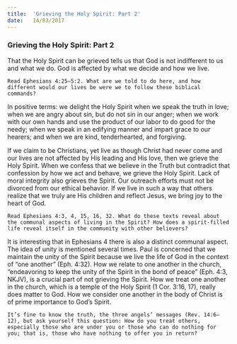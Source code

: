 ```yaml
---
title:  'Grieving the Holy Spirit: Part 2'
date:   14/03/2017
---
```


### Grieving the Holy Spirit: Part 2 

That the Holy Spirit can be grieved tells us that God is not indifferent to us and what we do. God is affected by what we decide and how we live. 

`Read Ephesians 4:25–5:2. What are we told to do here, and how different would our lives be were we to follow these biblical commands?`

In positive terms: we delight the Holy Spirit when we speak the truth in love; when we are angry about sin, but do not sin in our anger; when we work with our own hands and use the product of our labor to do good for the needy; when we speak in an edifying manner and impart grace to our hearers; and when we are kind, tenderhearted, and forgiving. 

If we claim to be Christians, yet live as though Christ had never come and our lives are not affected by His leading and His love, then we grieve the Holy Spirit. When we confess that we believe in the Truth but contradict that confession by how we act and behave, we grieve the Holy Spirit. Lack of moral integrity also grieves the Spirit. Our outreach efforts must not be divorced from our ethical behavior. If we live in such a way that others realize that we truly are His children and reflect Jesus, we bring joy to the heart of God. 

`Read Ephesians 4:3, 4, 15, 16, 32. What do these texts reveal about the communal aspects of living in the Spirit? How does a spirit-filled life reveal itself in the community with other believers?` 

It is interesting that in Ephesians 4 there is also a distinct communal aspect. The idea of unity is mentioned several times. Paul is concerned that we maintain the unity of the Spirit because we live the life of God in the context of “one another” (Eph. 4:32). How we relate to one another in the church, “endeavoring to keep the unity of the Spirit in the bond of peace” (Eph. 4:3, NKJV), is a crucial part of not grieving the Spirit. How we treat one another in the church, which is a temple of the Holy Spirit (1 Cor. 3:16, 17), really does matter to God. How we consider one another in the body of Christ is of prime importance to God’s Spirit.

`It’s fine to know the truth, the three angels’ messages (Rev. 14:6–12), but ask yourself this question: How do you treat others, especially those who are under you or those who can do nothing for you; that is, those who have nothing to offer you in return?`
